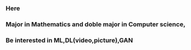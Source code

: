 
### Here
### Major in Mathematics and doble major in Computer science,
### Be interested in ML,DL(video,picture),GAN

<!--
**wjs2063/wjs2063** is a ✨ _special_ ✨ repository because its `README.md` (this file) appears on your GitHub profile.

Here are some ideas to get you started:

- 🔭 I’m currently working on ...             | Video Lab 학부연구생
- 🌱 I’m currently learning ...               | MachineLearning,DeepLearning,GAN(super resolution)
- 👯 I’m looking to collaborate on ...        | MachingLearning,DeepLearning,GAN workers
- 🤔 I’m looking for help with ...            |
- 💬 Ask me about ... what you need           |
- 📫 How to reach me: ...                     | fill free to contact me 
- 😄 Pronouns: ...                            |
- ⚡ Fun fact: ...                             

<img width="468" alt="스크린샷 2021-07-30 오후 1 37 14" src="https://user-images.githubusercontent.com/76778082/127600971-2a978bfe-3f2c-4f78-b588-eb4d99ac3fa7.png">

현재는 APPLE-> SRGANSTER 로 아이디를변경함
